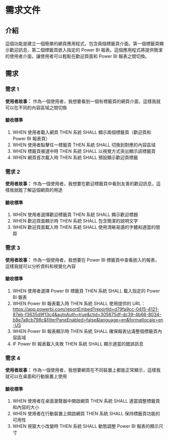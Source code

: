 # 需求文件

## 介紹

這個功能是建立一個簡單的網頁應用程式，包含兩個標籤頁介面。第一個標籤頁顯示歡迎訊息，第二個標籤頁嵌入指定的 Power BI 報表。這個應用程式將提供簡潔的使用者介面，讓使用者可以輕鬆在歡迎頁面和 Power BI 報表之間切換。

## 需求

### 需求 1

**使用者故事：** 作為一個使用者，我想要看到一個有標籤頁的網頁介面，這樣我就可以在不同的內容區域之間切換

#### 驗收標準

1. WHEN 使用者載入網頁 THEN 系統 SHALL 顯示兩個標籤頁（歡迎頁和 Power BI 報表頁）
2. WHEN 使用者點擊任一標籤頁 THEN 系統 SHALL 切換到對應的內容區域
3. WHEN 標籤頁被選中時 THEN 系統 SHALL 以視覺方式突出顯示該標籤頁
4. WHEN 網頁首次載入時 THEN 系統 SHALL 預設顯示歡迎頁標籤

### 需求 2

**使用者故事：** 作為一個使用者，我想要在歡迎標籤頁中看到友善的歡迎訊息，這樣我就能了解這個網頁的用途

#### 驗收標準

1. WHEN 使用者選擇歡迎標籤頁 THEN 系統 SHALL 顯示歡迎標題
2. WHEN 歡迎頁面顯示時 THEN 系統 SHALL 包含簡潔的說明文字
3. WHEN 歡迎頁面載入時 THEN 系統 SHALL 使用清晰易讀的字體和適當的間距

### 需求 3

**使用者故事：** 作為一個使用者，我想要在 Power BI 標籤頁中查看嵌入的報表，這樣我就可以分析資料和視覺化內容

#### 驗收標準

1. WHEN 使用者選擇 Power BI 標籤頁 THEN 系統 SHALL 載入指定的 Power BI 報表
2. WHEN Power BI 報表載入時 THEN 系統 SHALL 使用提供的 URL：https://app.powerbi.com/reportEmbed?reportId=d79fa9cc-0415-4121-87eb-f3635d9f13c4&autoAuth=true&ctid=305675df-dc39-4b66-8034-b8e7a8cb798c&filterPaneEnabled=false&language=en&formatlocale=en-US
3. WHEN Power BI 報表顯示時 THEN 系統 SHALL 確保報表佔滿整個標籤頁內容區域
4. IF Power BI 報表載入失敗 THEN 系統 SHALL 顯示適當的錯誤訊息

### 需求 4

**使用者故事：** 作為一個使用者，我想要網頁在不同裝置上都能正常顯示，這樣我就可以在桌面和行動裝置上使用

#### 驗收標準

1. WHEN 使用者在桌面瀏覽器中開啟網頁 THEN 系統 SHALL 適當調整標籤頁和內容的大小
2. WHEN 使用者在行動裝置上開啟網頁 THEN 系統 SHALL 保持標籤頁功能的可用性
3. WHEN 視窗大小改變時 THEN 系統 SHALL 動態調整 Power BI 報表的顯示尺寸